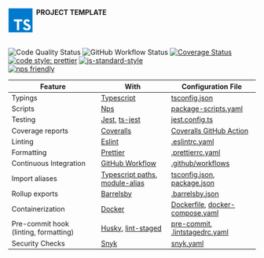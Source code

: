 <div style='display: flex'>
  <img alt='ts icon' width='50' src='https://raw.githubusercontent.com/devicons/devicon/master/icons/typescript/typescript-original.svg'/>
  <span style='font-weight: bold'>&nbsp;&nbsp<strong>PROJECT TEMPLATE</strong></span>
</div>
<br/>

![Code Quality Status](https://img.shields.io/github/workflow/status/r1oga/ts-template/Code%20Quality?label=Code%20Quality)
![GitHub Workflow Status](https://img.shields.io/github/workflow/status/r1oga/ts-template/Snyk%20Security%20Check?label=Security%20%28Snyk%29)
[![Coverage Status](https://coveralls.io/repos/github/r1oga/ts-template/badge.svg?branch=main)](https://coveralls.io/github/r1oga/ts-template?branch=main)  
[![code style: prettier](https://img.shields.io/badge/code_style-prettier-ff69b4.svg?style=flat-square)](https://github.com/prettier/prettier) [![js-standard-style](https://img.shields.io/badge/code%20style-standard-brightgreen.svg)](http://standardjs.com)  
[![nps friendly](https://img.shields.io/badge/nps-friendly-blue.svg?style=flat-square)](https://github.com/sezna/nps)

| Feature                               | With                                                                                                                        | Configuration File                                                                                                                                                                                                                        |
| ------------------------------------- | --------------------------------------------------------------------------------------------------------------------------- | ----------------------------------------------------------------------------------------------------------------------------------------------------------------------------------------------------------------------------------------- |
| Typings                               | [Typescript](https://www.typescriptlang.org/)                                                                               | [tsconfig.json](./tsconfig.json)                                                                                                                                                                                                          |
| Scripts                               | [Nps](https://github.com/sezna/nps)                                                                                         | [package-scripts.yaml](./package-scripts.yaml)                                                                                                                                                                                            |
| Testing                               | [Jest](https://jestjs.io/), [ts-jest](https://kulshekhar.github.io/ts-jest/)                                                | [jest.config.ts](test/jest.config.ts)                                                                                                                                                                                                     |
| Coverage reports                      | [Coveralls](https://coveralls.io/)                                                                                          | [Coveralls GitHub Action](https://github.com/marketplace/actions/coveralls-github-action)                                                                                                                                                 |
| Linting                               | [Eslint](https://eslint.org/)                                                                                               | [.eslintrc.yaml](./.eslintrc.yaml)                                                                                                                                                                                                        |
| Formatting                            | [Prettier](https://prettier.io/)                                                                                            | [.prettierrc.yaml](./.prettierrc.yaml)                                                                                                                                                                                                    |
| Continuous Integration                | [GitHub Workflow](https://docs.github.com/en/actions/using-workflows)                                                       | [.github/workflows](./.github/workflows)                                                                                                                                                                                                  |
| Import aliases                        | [Typescript paths](https://www.typescriptlang.org/tsconfig#paths), [module-alias](https://github.com/ilearnio/module-alias) | [tsconfig.json](https://github.com/r1oga/ts-template/blob/5d6983a6d28429b9dd256edf40bad5ee48c33d9c/tsconfig.json#L26), [package.json](https://github.com/r1oga/ts-template/blob/5d6983a6d28429b9dd256edf40bad5ee48c33d9c/package.json#L9) |
| Rollup exports                        | [Barrelsby](https://github.com/bencoveney/barrelsby)                                                                        | [.barrelsby.json](./.barrelsby.json)                                                                                                                                                                                                      |
| Containerization                      | [Docker](https://www.docker.com/)                                                                                           | [Dockerfile](./Dockerfile), [docker-compose.yaml](./docker-compose.yaml)                                                                                                                                                                  |
| Pre-commit hook (linting, formatting) | [Husky](https://typicode.github.io/husky), [lint-staged](https://github.com/okonet/lint-staged)                             | [pre-commit](./.husky/pre-commit), [.lintstagedrc.yaml](./.lintstagedrc.yaml)                                                                                                                                                             |
| Security Checks                       | [Snyk](https://snyk.io/)                                                                                                    | [snyk.yaml](./.github/workflows/snyk.yaml)                                                                                                                                                                                                |
